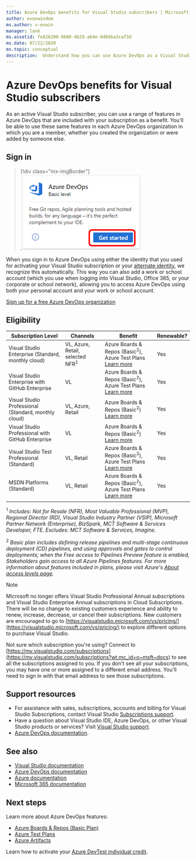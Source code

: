 ```yaml
---
title: Azure DevOps benefits for Visual Studio subscribers | Microsoft Docs
author: evanwindom
ms.author: v-evwin
manager: lank
ms.assetid: fe826200-9600-4b29-a64e-0d66ba3caf3d
ms.date: 07/22/2020
ms.topic: conceptual
description:  Understand how you can use Azure DevOps as a Visual Studio subscriber.
---
```

# Azure DevOps benefits for Visual Studio subscribers
As an active Visual Studio subscriber, you can use a range of features in Azure DevOps that are included with your subscription as a benefit. You'll be able to use these same features in each Azure DevOps organization in which you are a member, whether you created the organization or were added by someone else.

## Sign in

   > [!div class="mx-imgBorder"]
   > ![Azure DevOps Tile](_img/vs-azure-devops/vs-azure-devops-tile.png)

   
When you sign in to Azure DevOps using either the identity that you used for activating your Visual Studio subscription or your [alternate identity](vs-alternate-identity.md), we recognize this automatically.  This way you can also add a work or school account (which you use when logging into Visual Studio, Office 365, or your corporate or school network), allowing you to access Azure DevOps using both your personal account and your work or school account.

[Sign up for a free Azure DevOps organization](https://visualstudio.microsoft.com/team-services/)

## Eligibility
| Subscription Level                                                 |     Channels                                            | Benefit                                                          | Renewable?    |
|--------------------------------------------------------------------|---------------------------------------------------------|------------------------------------------------------------------|---------------|
| Visual Studio Enterprise (Standard, monthly cloud)   | VL, Azure, Retail,  selected NFR<sup>1</sup>  | Azure Boards & Repos (Basic<sup>2</sup>), Azure Test Plans [Learn more](https://docs.microsoft.com/azure/devops/organizations/security/access-levels?view=azure-devops)     |  Yes          |
| Visual Studio Enterprise with GitHub Enterprise   | VL| Azure Boards & Repos (Basic<sup>2</sup>), Azure Test Plans [Learn more](https://docs.microsoft.com/azure/devops/organizations/security/access-levels?view=azure-devops) |  Yes          |
| Visual Studio Professional (Standard, monthly cloud) | VL, Azure, Retail                                        | Azure Boards & Repos (Basic<sup>2</sup>) [Learn more](https://docs.microsoft.com/azure/devops/organizations/security/access-levels?view=azure-devops)                                                            |  Yes          |
| Visual Studio Professional with GitHub Enterprise | VL| Azure Boards & Repos (Basic<sup>2</sup>)  [Learn more](https://docs.microsoft.com/azure/devops/organizations/security/access-levels?view=azure-devops)                                                            |  Yes          |
| Visual Studio Test Professional (Standard)                         | VL, Retail                                              | Azure Boards & Repos (Basic<sup>2</sup>), Azure Test Plans [Learn more](https://docs.microsoft.com/azure/devops/organizations/security/access-levels?view=azure-devops)                                             |  Yes          |
| MSDN Platforms (Standard)                                          | VL, Retail                                              | Azure Boards & Repos (Basic<sup>2</sup>), Azure Test Plans [Learn more](https://docs.microsoft.com/azure/devops/organizations/security/access-levels?view=azure-devops)                                             |  Yes          |
||

<sup>1</sup>  *Includes:  Not for Resale (NFR), Most Valuable Professional (MVP), Regional Director (RD), Visual Studio Industry Partner (VSIP), Microsoft Partner Network (Enterprise), BizSpark, MCT Software & Services Developer, FTE.
  Excludes: MCT Software & Services, Imagine.*

<sup>2</sup> *Basic plan includes defining release pipelines and multi-stage continuous deployment (CD) pipelines, and using approvals and gates to control deployments; when the Free access to Pipelines Preview feature is enabled, Stakeholders gain access to all Azure Pipelines features. For more information about features included in plans, please visit Azure's [About access levels page](https://docs.microsoft.com/azure/devops/organizations/security/access-levels?view=azure-devops).*

> [!NOTE]
> Microsoft no longer offers Visual Studio Professional Annual subscriptions and Visual Studio Enterprise Annual subscriptions in Cloud Subscriptions. There will be no change to existing customers experience and ability to renew, increase, decrease, or cancel their subscriptions. New customers are encouraged to go to [https://visualstudio.microsoft.com/vs/pricing/](https://visualstudio.microsoft.com/vs/pricing/) to explore different options to purchase Visual Studio.

Not sure which subscription you're using?  Connect to [https://my.visualstudio.com/subscriptions](https://my.visualstudio.com/subscriptions?wt.mc_id=o~msft~docs) to see all the subscriptions assigned to you.
If you don't see all your subscriptions, you may have one or more assigned to a different email address.  You'll need to sign in with that email address to see those subscriptions.

## Support resources
- For assistance with sales, subscriptions, accounts and billing for Visual Studio Subscriptions, contact Visual Studio [Subscriptions support](https://visualstudio.microsoft.com/subscriptions/support/).
- Have a question about Visual Studio IDE, Azure DevOps, or other Visual Studio products or services?  Visit [Visual Studio support](https://visualstudio.microsoft.com/support/).
- [Azure DevOps documentation](/azure/devops/).

## See also
- [Visual Studio documentation](https://docs.microsoft.com/visualstudio/)
- [Azure DevOps documentation](https://docs.microsoft.com/azure/devops/)
- [Azure documentation](https://docs.microsoft.com/azure/)
- [Microsoft 365 documentation](https://docs.microsoft.com/microsoft-365/)

## Next steps
Learn more about Azure DevOps features:
- [Azure Boards & Repos (Basic Plan)](https://azure.microsoft.com/services/devops/compare-features/)
- [Azure Test Plans](https://marketplace.visualstudio.com/items?itemName=ms.vss-testmanager-web)
- [Azure Artifacts](https://marketplace.visualstudio.com/items?itemName=ms.feed)

Learn how to activate your [Azure DevTest individual credit](vs-azure.md).